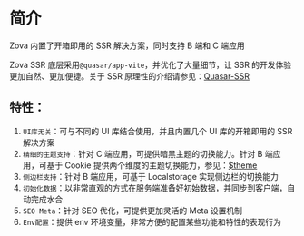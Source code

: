 # 简介

Zova 内置了开箱即用的 SSR 解决方案，同时支持 B 端和 C 端应用

Zova SSR 底层采用`@quasar/app-vite`，并优化了大量细节，让 SSR 的开发体验更加自然、更加便捷。关于 SSR 原理性的介绍请参见：[Quasar-SSR](https://quasar.dev/quasar-cli-vite/developing-ssr/introduction)

## 特性：

1. `UI库无关`：可与不同的 UI 库结合使用，并且内置几个 UI 库的开箱即用的 SSR 解决方案
2. `精细的主题支持`：针对 C 端应用，可提供暗黑主题的切换能力。针对 B 端应用，可基于 Cookie 提供两个维度的主题切换能力，参见：[$theme](../css-in-js/theme.md)
3. `侧边栏支持`：针对 B 端应用，可基于 Localstorage 实现侧边栏的切换能力
4. `初始化数据`：以非常直观的方式在服务端准备好初始数据，并同步到客户端，自动完成水合
5. `SEO Meta`：针对 SEO 优化，可提供更加灵活的 Meta 设置机制
6. `Env配置`：提供 env 环境变量，非常方便的配置某些功能和特性的表现行为
